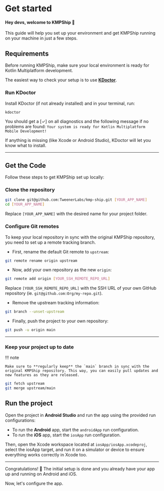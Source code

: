 # Get started

<h4>Hey devs, welcome to KMPShip 👋</h4>

This guide will help you set up your environment and get KMPShip running on your machine in just a few steps.

## Requirements

Before running KMPShip, make sure your local environment is ready for Kotlin Multiplatform development.

The easiest way to check your setup is to use [**KDoctor**](https://github.com/Kotlin/kdoctor).

### Run KDoctor

Install KDoctor (if not already installed) and in your terminal, run:

```bash
kdoctor
```

You should get a <span class="text-green">[✓]</span> on all diagnostics and the following message if no problems are found: `Your system is ready for Kotlin Multiplatform Mobile Development!`

If anything is missing (like Xcode or Android Studio), KDoctor will let you know what to install.

---

## Get the Code

Follow these steps to get KMPShip set up locally:

### Clone the repository

```bash
git clone git@github.com:TweenerLabs/kmp-ship.git [YOUR_APP_NAME]
cd [YOUR_APP_NAME]
```

Replace `[YOUR_APP_NAME]` with the desired name for your project folder.


### Configure Git remotes

To keep your local repository in sync with the original KMPShip repository, you need to set up a remote tracking branch.

- First, rename the default Git remote to `upstream`:

```bash
git remote rename origin upstream
```

- Now, add your own repository as the new `origin`:

```bash
git remote add origin [YOUR_SSH_REMOTE_REPO_URL]
```

Replace `[YOUR_SSH_REMOTE_REPO_URL]` with the SSH URL of your own GitHub repository (ie. `git@github.com:Org/my-repo.git`).

- Remove the upstream tracking information:

```bash
git branch --unset-upstream
```

- Finally, push the project to your own repository:

````bash
git push -u origin main
````

---

### Keep your project up to date

!!! note

    Make sure to **regularly keep** the `main` branch in sync with the original KMPShip repository. This way, you can easily pull updates and new features as they are released.

```bash
git fetch upstream
git merge upstream/main
```

## Run the project

Open the project in **Android Studio** and run the app using the provided run configurations:

* To run the **Android** app, start the `androidApp` run configuration.
* To run the **iOS** app, start the `iosApp` run configuration.

Then, open the Xcode workspace located at `iosApp/iosApp.xcodeproj`, select the iosApp target, and run it on a simulator or device to ensure everything works correctly in Xcode too.

---

Congratulations! 👏 The initial setup is done and you already have your app up and running on Android and iOS.

Now, let's configure the app.
